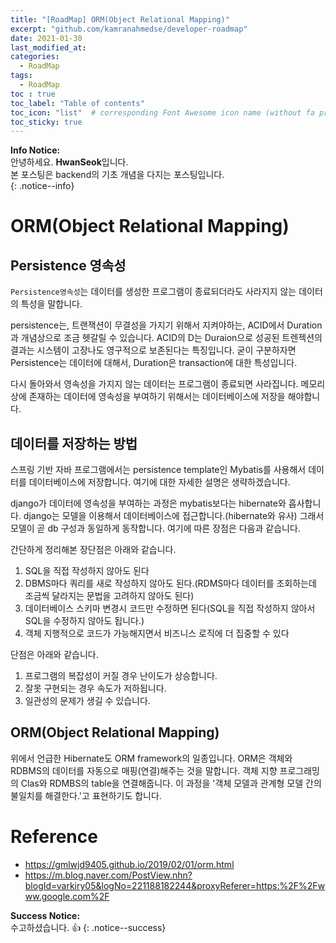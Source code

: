 ```yaml
---
title: "[RoadMap] ORM(Object Relational Mapping)"
excerpt: "github.com/kamranahmedse/developer-roadmap"
date: 2021-01-30
last_modified_at: 
categories:
  - RoadMap
tags:
  - RoadMap 
toc : true
toc_label: "Table of contents"
toc_icon: "list"  # corresponding Font Awesome icon name (without fa prefix)
toc_sticky: true
---
```


**Info Notice:**  
안녕하세요. **HwanSeok**입니다.  
본 포스팅은 backend의 기초 개념을 다지는 포스팅입니다.  
{: .notice--info}

# ORM(Object Relational Mapping)

## Persistence 영속성

`Persistence영속성`는 데이터를 생성한 프로그램이 종료되더라도 사라지지 않는 데이터의 특성을 말합니다.  

persistence는, 트랜잭션이 무결성을 가지기 위해서 지켜야하는, ACID에서 Duration과 개념상으로 조금 헷갈릴 수 있습니다. ACID의 D는 Duraion으로 성공된 트렌젝션의 결과는 시스템이 고장나도 영구적으로 보존된다는 특징입니다. 굳이 구분하자면 Persistence는 데이터에 대해서, Duration은 transaction에 대한 특성입니다.  

다시 돌아와서 영속성을 가지지 않는 데이터는 프로그램이 종료되면 사라집니다. 메모리 상에 존재하는 데이터에 영속성을 부여하기 위해서는 데이터베이스에 저장을 해야합니다.  

## 데이터를 저장하는 방법  

스프링 기반 자바 프로그램에서는 persistence template인 Mybatis를 사용해서
데이터를 데이터베이스에 저장합니다. 여기에 대한 자세한 설명은 생략하겠습니다.  

django가 데이터에 영속성을 부여하는 과정은 mybatis보다는 hibernate와 흡사합니다. django는 모델을 이용해서 데이터베이스에 접근합니다.(hibernate와 유사) 그래서 모델이 곧 db 구성과 동일하게 동작합니다. 여기에 따른 장점은 다음과 같습니다.  

간단하게 정리해본 장단점은 아래와 같습니다.

1. SQL을 직접 작성하지 않아도 된다
1. DBMS마다 쿼리를 새로 작성하지 않아도 된다.(RDMS마다 데이터를 조회하는데 조금씩 달라지는 문법을 고려하지 않아도 된다)
1. 데이터베이스 스키마 변경시 코드만 수정하면 된다(SQL을 직접 작성하지 않아서 SQL을 수정하지 않아도 됩니다.)
1. 객체 지행적으로 코드가 가능해지면서 비즈니스 로직에 더 집중할 수 있다

단점은 아래와 같습니다.
1. 프로그램의 복잡성이 커질 경우 난이도가  상승합니다.
1. 잘못 구현되는 경우 속도가 저하됩니다.
1. 일관성의 문제가 생길 수 있습니다.  

## ORM(Object Relational Mapping) 

위에서 언급한 Hibernate도 ORM framework의 일종입니다. ORM은 객체와 RDBMS의 데이터를 자동으로 매핑(연결)해주는 것을 말합니다. 객체 지향 프로그래밍의 Clas와 RDMBS의 table을 연결해줍니다. 이 과정을 '객체 모델과 관계형 모델 간의 불일치를 해결한다.'고 표현하기도 합니다.  

# Reference

- https://gmlwjd9405.github.io/2019/02/01/orm.html
- https://m.blog.naver.com/PostView.nhn?blogId=varkiry05&logNo=221188182244&proxyReferer=https:%2F%2Fwww.google.com%2F

**Success Notice:**  
수고하셨습니다. :+1:
{: .notice--success}
